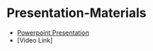 # Presentation-Materials

- [Powerpoint Presentation](https://docs.google.com/presentation/d/1fK7ZI6fzLbSdDs6RWyxzpZz3nkoHHZYTjqW9JQfhVl4/edit?usp=sharing)
- [Video Link]
